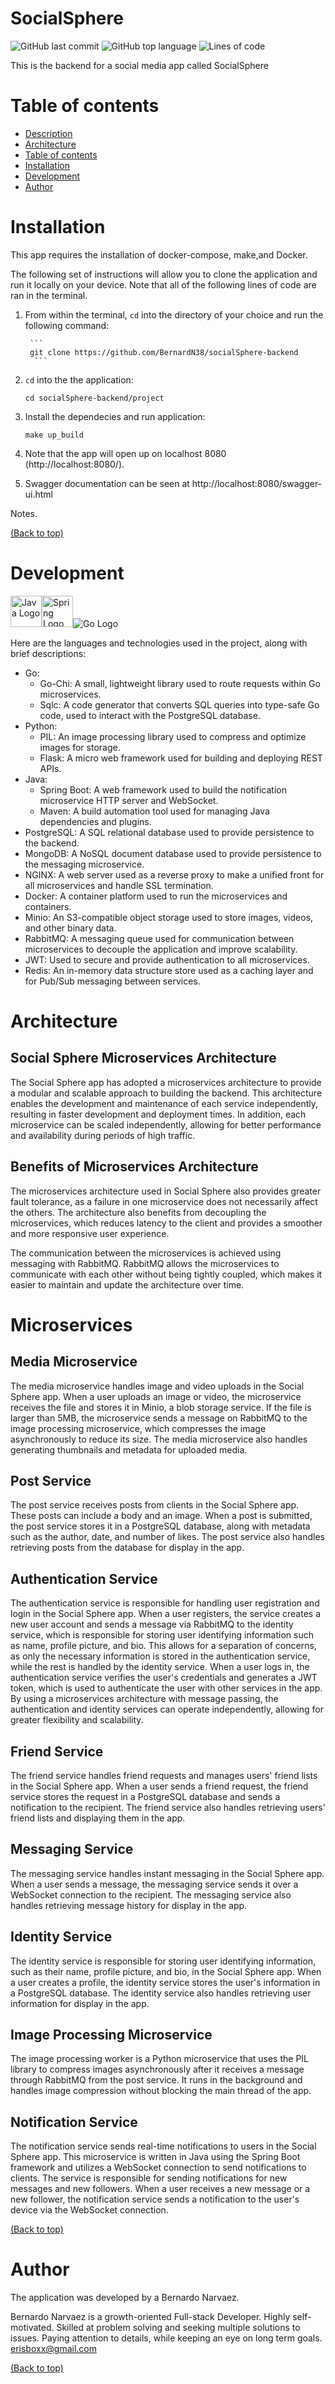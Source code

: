 # SocialSphere


![GitHub last commit](https://img.shields.io/github/last-commit/BernardN38/socialSphere-backend)
![GitHub top language](https://img.shields.io/github/languages/top/BernardN38/socialSphere-backend)
![Lines of code](https://img.shields.io/tokei/lines/github/BernardN38/socialSphere-backend)



This is the backend for a social media app called SocialSphere


# Table of contents
- [Description](#SocialSphere)
- [Architecture](#Architecture)
- [Table of contents](#table-of-contents)
- [Installation](#installation)
- [Development](#development)
- [Author](#author)

# Installation

This app requires the installation of docker-compose, make,and Docker.


The following set of instructions will allow you to clone the application and run it locally on your device. Note that all of the following lines of code are ran in the terminal.

1. From within the terminal, `cd` into the directory of your choice and run the following command:

        ```
        git clone https://github.com/BernardN38/socialSphere-backend
         ```

2. `cd` into the the application: 
	
	```
	cd socialSphere-backend/project
	```

3. Install the dependecies and run application:

	```
	make up_build
	```

	
5. Note that the app will open up on localhost 8080 (http://localhost:8080/). 
6. Swagger documentation can be seen at http://localhost:8080/swagger-ui.html

Notes.


	
[(Back to top)](#table-of-contents)



# Development




<img src="https://raw.githubusercontent.com/devicons/devicon/1119b9f84c0290e0f0b38982099a2bd027a48bf1/icons/java/java-original.svg" alt="Java Logo" height="50px" width="50px"><img src="https://raw.githubusercontent.com/devicons/devicon/1119b9f84c0290e0f0b38982099a2bd027a48bf1/icons/spring/spring-original.svg" alt="Spring Logo" height="50px" width="50px">![Go Logo](https://raw.githubusercontent.com/devicons/devicon/master/icons/go/go-original.svg)

Here are the languages and technologies used in the project, along with brief descriptions:

- Go:
  - Go-Chi: A small, lightweight library used to route requests within Go microservices.
  - Sqlc: A code generator that converts SQL queries into type-safe Go code, used to interact with the PostgreSQL database.
- Python:
  - PIL: An image processing library used to compress and optimize images for storage.
  - Flask: A micro web framework used for building and deploying REST APIs.
- Java:
  - Spring Boot: A web framework used to build the notification microservice HTTP server and WebSocket.
  - Maven: A build automation tool used for managing Java dependencies and plugins.
- PostgreSQL: A SQL relational database used to provide persistence to the backend.
- MongoDB: A NoSQL document database used to provide persistence to the messaging microservice.
- NGINX: A web server used as a reverse proxy to make a unified front for all microservices and handle SSL termination.
- Docker: A container platform used to run the microservices and containers.
- Minio: An S3-compatible object storage used to store images, videos, and other binary data.
- RabbitMQ: A messaging queue used for communication between microservices to decouple the application and improve scalability.
- JWT: Used to secure and provide authentication to all microservices.
- Redis: An in-memory data structure store used as a caching layer and for Pub/Sub messaging between services.



# Architecture
## Social Sphere Microservices Architecture
The Social Sphere app has adopted a microservices architecture to provide a modular and scalable approach to building the backend. This architecture enables the development and maintenance of each service independently, resulting in faster development and deployment times. In addition, each microservice can be scaled independently, allowing for better performance and availability during periods of high traffic.

## Benefits of Microservices Architecture
The microservices architecture used in Social Sphere also provides greater fault tolerance, as a failure in one microservice does not necessarily affect the others. The architecture also benefits from decoupling the microservices, which reduces latency to the client and provides a smoother and more responsive user experience.

The communication between the microservices is achieved using messaging with RabbitMQ. RabbitMQ allows the microservices to communicate with each other without being tightly coupled, which makes it easier to maintain and update the architecture over time.

# Microservices
## Media Microservice
The media microservice handles image and video uploads in the Social Sphere app. When a user uploads an image or video, the microservice receives the file and stores it in Minio, a blob storage service. If the file is larger than 5MB, the microservice sends a message on RabbitMQ to the image processing microservice, which compresses the image asynchronously to reduce its size. The media microservice also handles generating thumbnails and metadata for uploaded media.

## Post Service
The post service receives posts from clients in the Social Sphere app. These posts can include a body and an image. When a post is submitted, the post service stores it in a PostgreSQL database, along with metadata such as the author, date, and number of likes. The post service also handles retrieving posts from the database for display in the app.

## Authentication Service
The authentication service is responsible for handling user registration and login in the Social Sphere app. When a user registers, the service creates a new user account and sends a message via RabbitMQ to the identity service, which is responsible for storing user identifying information such as name, profile picture, and bio. This allows for a separation of concerns, as only the necessary information is stored in the authentication service, while the rest is handled by the identity service. When a user logs in, the authentication service verifies the user's credentials and generates a JWT token, which is used to authenticate the user with other services in the app. By using a microservices architecture with message passing, the authentication and identity services can operate independently, allowing for greater flexibility and scalability.

## Friend Service
The friend service handles friend requests and manages users' friend lists in the Social Sphere app. When a user sends a friend request, the friend service stores the request in a PostgreSQL database and sends a notification to the recipient. The friend service also handles retrieving users' friend lists and displaying them in the app.

## Messaging Service
The messaging service handles instant messaging in the Social Sphere app. When a user sends a message, the messaging service sends it over a WebSocket connection to the recipient. The messaging service also handles retrieving message history for display in the app.

## Identity Service
The identity service is responsible for storing user identifying information, such as their name, profile picture, and bio, in the Social Sphere app. When a user creates a profile, the identity service stores the user's information in a PostgreSQL database. The identity service also handles retrieving user information for display in the app.

## Image Processing Microservice
The image processing worker is a Python microservice that uses the PIL library to compress images asynchronously after it receives a message through RabbitMQ from the post service. It runs in the background and handles image compression without blocking the main thread of the app.

## Notification Service
The notification service sends real-time notifications to users in the Social Sphere app. This microservice is written in Java using the Spring Boot framework and utilizes a WebSocket connection to send notifications to clients. The service is responsible for sending notifications for new messages and new followers. When a user receives a new message or a new follower, the notification service sends a notification to the user's device via the WebSocket connection.



[(Back to top)](#table-of-contents)

# Author

The application was developed by a Bernardo Narvaez.

Bernardo Narvaez is a growth-oriented Full-stack Developer. Highly self-motivated. Skilled at problem solving and seeking multiple solutions to issues. Paying attention to details, while keeping an eye on long term goals.
[erisboxx@gmail.com](erisboxx@gmail.com)

[(Back to top)](#table-of-contents)
